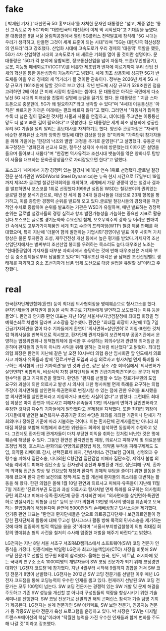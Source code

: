# fake
[ 박재원 기자 ] '대한민국 5G 홍보대사'를 자처한 문재인 대통령은 "넓고, 체증 없는 '통신 고속도로'가 5G"라며 "대한민국의 대전환이 이제 막 시작됐다"고 기대감을 높였다. 문 대통령은 8일 서울 올림픽공원에서 열린 5G플러스 전략발표에 참석해 "5G 시대는 우리가 생각하고, 만들면 그것이 세계 표준이 되는 시대"라며 "5G는 대한민국 혁신성장의 인프라"라고 강조했다. 산업화 시대에 고속도로가 우리 경제의 '대동맥' 역할을 했듯, 5G가 4차 산업혁명 시대의 고속도로가 돼 새로운 기회를 열어 줄 것이란 설명이다. 문 대통령은 "5G가 각 분야에 융합되면, 정보통신산업을 넘어 자동차, 드론(무인항공기), 로봇, 지능형 폐쇄회로TV(CCTV)를 비롯한 제조업과 벤처에 이르기까지 우리 산업 전체의 혁신을 통한 동반성장이 가능하다"고 밝혔다. 세계 최초 상용화에 성공한 5G가 반도체를 이을 우리 경제의 새 먹거리가 될 것이란 관측이다. 정부는 2026년 세계 5G 시장 규모가 1161조원에 달할 것으로 보고 있다. 작년 반도체 시장 규모가 529조원인 점을 고려하면 2배 이상 큰 미래 시장이 창출되는 셈이다. 문 대통령은 아직은 국민에게 다소 낯선 5G 시대의 미래상을 친절히 설명해 눈길을 끌기도 했다. 문 대통령은 "'지금 스마트폰으로 충분한데, 5G가 왜 필요하지?'라고 생각할 수 있다"며 "4세대 이동통신은 '아직은' 빠르지만 가까운 미래에는 결코 빠르지 않다"고 했다. 그러면서 "자동차가 많아질수록 더 넓은 길이 필요한 것처럼 사물과 사물을 연결하고, 데이터를 주고받는 이동통신망도 더 넓고 빠른 길이 필요하다"고 덧붙였다. 문 대통령은 세계 최초 상용화에 성공한 우리 5G 기술을 널리 알리는 홍보대사를 자처하기도 했다. 양선주 관광과장은 "자국의 비슷한 문화유산 소개와 양화진 뱃길에 대한 감상을 담을 것"이라며 "가족단위 참가자들을 위해 가을에는 '한강의 낙조와 별밤' 과정을 추가로 운영한다"고 설명했다. 유동균 마포구청장은 "양화진과 선교사 묘원, 절두산 성지에 수차례 방문했는데 이야기꾼 설명을 들으며 돌아보니 새롭다"며 "한강변 역사유적과 조선시대 뱃놀이를 엮은 양화나루 탐방이 서울을 대표하는 문화관광상품으로 자리잡았으면 한다"고 말했다.

포스코가 '세계에서 가장 경쟁력 있는 철강사'에 10년 연속 1위로 선정됐다.글로벌 철강 전문 분석기관인 WSD(World Steel Dynamics)는 뉴욕 현지 시간으로 17일부터 19일까지 제34차 글로벌 철강전략회의를 개최하고, 세계에서 가장 경쟁력 있는 철강사 결과를 발표하면서 포스코를 1위로 선정했다.1999년 설립된 WSD는 철강분야의 권위있는 글로벌 전문 분석기관으로, 매년 전 세계 톱 34개 철강사들을 대상으로 23개 항목을 평가하고, 이를 종합한 경쟁력 순위를 발표해 오고 있다.글로벌 철강사들의 경쟁력을 객관적인 수치로 종합하여 순위를 발표하는 기관은 WSD가 유일하며, 매년 발표하는 경쟁력 순위는 글로벌 철강사들의 경영 실적과 향후 발전가능성을 가늠하는 중요한 지표로 활용된다.포스코는 글로벌 경기둔화와 수요산업 침체, 보호무역주의 강화 등 어려운 판매여건 속에서도 고부가가치제품인 세계 최고 수준의 프리미엄(WTP) 철강 제품 판매를 확대했으며, 특히 지난해 '더불어 함께 발전하는 기업시민'경영이념 발표 이후 사회적 가치향상은 물론 투자환경 조성, 재무건전성 개선 등에서 높은 평가를 받았다.거제지역 조선산업단지에서는 벌써부터 조선산업 붕괴를 우려하는 목소리도 높다.대우조선 노조는 "현대중공업이 기자재를 대부분 자회사에서 충당하는 것에 반해 대우조선은 거제와 부산 등 중소업체들로부터 납품받고 있다"며 "대우조선 매각은 곧 남해안 조선산업벨트 생태계를 파괴하고 중소 조선기자개 납품 업체 도산으로 대량 실업을 유발할 것"이라고 주장했다.

# real
한국환자단체연합회(환연) 등이 최대집 의사협회장을 명예훼손으로 형사고소를 했다. 환자단체들의 환자권익 활동을 사익 추구로 기자들에게 발언하고 보도됐다는 이유 등을 들었다. 환연과 안기종 환연 대표는 지난 18일 서울서부지방검찰청에 최대집 회장을 명예훼손죄로 처벌해 달라며 고소장을 접수했다. 환연은 "최대집 회장이 지난해 11월 7일 긴급기자회견을 열어 다수 기자들에게 환연이 '의사면허=살인면허'로 지칭·표현한 것처럼 허위사실을 반복적으로 적시했고, 환자단체 관계자들이 보건복지부·공공기관에서 운영하는 법정위원회나 정책협의체에 참석한 후 수령하는 회의수당과 관련해 최저임금 운운하며 환자들의 권익이 아니라 사익을 위해 일하는 것처럼 비난했다"고 밝혔다. 최대집 의협 회장은 환연이 지난해 같은 날 오전 10시부터 의협 용산 임시회관 앞 인도에서 의료사고 피해자·유족들과 함께 '진료거부권 도입과 과실 의료사고 형사처벌 면제 특례를 요구하는 의사협회 규탄 기자회견'을 연 것과 관련, 같은 장소 7층 회의실에서 '의사면허가 살인면허? 비합리적, 비상식적 자칭 환자단체들 비판 긴급기자회견'이라는 문구가 적힌 현수막을 걸고 기자회견을 열었다. 환연은 "환자를 선별할 수 있는 진료거부권의 도입 요구와 과실에 의한 의료사고 발생 시 의사에 대한 형사처벌 면제 특례를 요구하는 의협 주장이 의사면허를 살인면허·특권면허로 변질시킬 수 있는 점에 관한 우려를 표시했을 뿐 의사면허를 살인면허라고 지칭하거나 표현한 사실이 없다"고 밝혔다. 그런데도 최대집 회장은 마치 환연과 의료사고 피해자·유족들이 13만 의사들의 면허가 살인면허라고 주장한 것처럼 다수의 기자들에게 발언했다고 문제점을 지적했다. 또한 최대집 회장이 기자들에게 발언한 보건복지부·공공기관 회의 수당은 회의를 개최한 기관이나 단체가 각 회의마다 정해진 기준에 따라 지불하는 것이다. 이는 환자단체 관계자들뿐만 아니라 최대집 회장을 포함해 의협에서 추천한 위원들도 회의에 참석하면 동일하게 수령하고 있다. 그런데도 환자단체 관계자들이 마치 부당한 이익을 취하는 것처럼 비난한 것은 명예훼손에 해당될 수 있다. 그동안 환연은 환자안전법 제정, 의료사고 피해구제 및 의료분쟁조정법 제정, 호스피스·완화의료·연명의료결정법 제정, 의약품 부작용 피해구제제도 도입, 의약품 리베이트 감시, 선택진료제 폐지, 간병서비스 건강보험 급여화, 성형외과 유령수술 피해자 집단소송, 다나의원 C형간염 집단감염 피해자 집단조정, 제약사 불법 의약품 리베이트 피해자 집단소송 등 환자권익 증진과 투병환경 개선, 집단피해 구제, 환자의 의약품 접근권 향상 및 건강보험 재정과 환자의 경제적 부담을 줄이기 위한 활동을 전개해 왔으며 환자 관련 보건의료 정책·제도·법률 개선에 환자들의 목소리를 대변하는 활동을 해 왔다. 한편 의협은 올해 1월 10일 환연과 의료사고 피해자·유족들이 지난해 11월 7일 개최한 '진료거부권 도입과 과실 의료사고 형사처벌 면제 특례를 요구하는 의사협회 규탄 의료사고 피해자·유족·환자단체 공동 기자회견'에서 "의사면허를 살인면허·특권면허로 변질시키는 의협을 규탄" 등의 문구가 의협과 13만명 의사의 명예를 훼손하고 모욕하는 불법행위에 해당된다며 환연에 5000만원의 손해배상청구 민사소송을 제기했다. 안기종 환연 대표는 "환연과 환자단체들은 앞으로 의료공급자단체나 보건의료인들이 정당한 환자단체의 활동에 대해 무고성 형사고소나 활동 방해 목적의 민사소송을 제기하는 것에 대해 엄중하게 법적 책임을 물을 것"이라며 "서울서부지방검찰청이 의협 최대집 회장의 명예훼손 혐의 사건을 철저히 수사해 엄중한 처벌을 해주기 바란다"고 밝혔다.

LG전자는 지난 8일 서울 서초구 서초R&D캠퍼스에서 소프트웨어(SW) 코딩 전문가 인증식을 가졌다. 인증식에는 박일평 LG전자 최고기술책임자(CTO) 사장을 비롯해 SW 코딩 전문가로 선발된 연구원 8명이 참석했다. 올해는 한국, 인도, 베트남, 러시아에 있는 국내외 연구소 소속 1000여명의 개발자들이 SW 코딩 전문가가 되기 위해 코딩경연대회인 'LG전자 코드잼'에 참가했다. 지난 4월부터 시작해 9월까지 경합을 거쳐 SW 코딩 전문가 8명이 선발됐다. LG전자는 2012년 SW 코딩 전문가를 선발한 이후 매년 LG전자 코드잼을 통해 코딩능력이 우수한 인재를 뽑고 있다. 현재까지 선발된 SW 코딩 전문가는 모두 100명이 넘는다. SW 코딩 전문가는 경쟁력 있는 SW 개발 및 문제 해결을 주도하고 기존 SW 성능을 개선할 뿐 아니라 구성원들의 역량을 향상시키기 위한 기술 세미나를 진행한다. SW 코딩 전문가로 선발되면 해외 콘퍼런스 참석과 기술 탐방 기회가 제공된다. LG전자는 설계 전문가인 SW 아키텍트, SW 보안 전문가, 인공지능 전문가 등 각종SW 분야 전문가 육성 프로그램을 운영하고 있다. 박 사장은 "SW는 디지털 트랜스포메이션의 핵심"이라며 "탁월한 능력을 가진 우수한 인재들과 함께 변화를 주도해 나갈 것"이라고 강조했다.